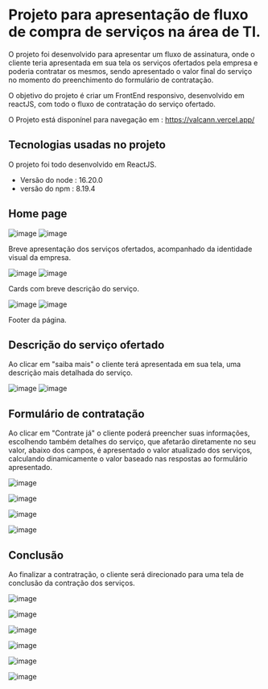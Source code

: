 # Projeto para apresentação de fluxo de compra de serviços na área de TI.

O projeto foi desenvolvido para apresentar um fluxo de assinatura, onde o cliente teria apresentada em sua tela os serviços ofertados pela empresa e poderia contratar os mesmos, sendo apresentado o valor final do serviço no momento do preenchimento do formulário de contratação. 

O objetivo do projeto é criar um FrontEnd responsivo, desenvolvido em reactJS, com todo o fluxo de contratação do serviço ofertado.

O Projeto está disponínel para navegação em : https://valcann.vercel.app/

## Tecnologias usadas no projeto 
O projeto foi todo desenvolvido em ReactJS.
- Versão do node : 16.20.0
- versão do npm : 8.19.4

## Home page 

![image](https://github.com/andrevflima/valcann/assets/51246610/df6f442a-c681-45d4-81db-d91bec74d554)
![image](https://github.com/andrevflima/valcann/assets/51246610/40f8518a-453c-4d60-81e5-694fc3f2ef56)

Breve apresentação dos serviços ofertados, acompanhado da identidade visual da empresa. 



![image](https://github.com/andrevflima/valcann/assets/51246610/de69dc47-60e6-44d1-8acc-162df02f2409)
![image](https://github.com/andrevflima/valcann/assets/51246610/f51d87b4-1650-4268-b452-f3e3df8f7243)

Cards com breve descrição do serviço.



![image](https://github.com/andrevflima/valcann/assets/51246610/8ccab1b4-3b83-4d80-a783-05699c444093)
![image](https://github.com/andrevflima/valcann/assets/51246610/a3733920-0882-4bc0-bf53-6565fe4562c5)

Footer da página.

## Descrição do serviço ofertado
Ao clicar em "saiba mais" o cliente terá apresentada em sua tela, uma descrição mais detalhada do serviço. 

![image](https://github.com/andrevflima/valcann/assets/51246610/da0163cd-648c-4fc4-9f57-eecf8ef04372)
![image](https://github.com/andrevflima/valcann/assets/51246610/c51658b9-51ca-445a-aacd-9504abe2d91b)


## Formulário de contratação
Ao clicar em "Contrate já" o cliente poderá preencher suas informações, escolhendo também detalhes do serviço, que afetarão diretamente no seu valor, abaixo dos campos, é apresentado o valor atualizado dos serviços, calculando dinamicamente o valor baseado nas respostas ao formulário apresentado. 


![image](https://github.com/andrevflima/valcann/assets/51246610/30737999-90cf-4381-b80b-feb3587fa324)

![image](https://github.com/andrevflima/valcann/assets/51246610/487d75a6-ec48-4281-abc7-4337a1beb4d6)

![image](https://github.com/andrevflima/valcann/assets/51246610/b16a76f7-3ae1-4058-b302-6ecc5d87f402)

![image](https://github.com/andrevflima/valcann/assets/51246610/fc918d36-1e88-4ea8-bd6b-2721a9ee431b)

## Conclusão 
Ao finalizar a contratração, o cliente será direcionado para uma tela de conclusão da contração dos serviços.


![image](https://github.com/andrevflima/valcann/assets/51246610/36f1e0cb-b3aa-437d-87c7-d9bd21c105c2)

![image](https://github.com/andrevflima/valcann/assets/51246610/bfbae637-0d96-4b1c-a21b-5c951e481b6e)

![image](https://github.com/andrevflima/valcann/assets/51246610/0657ffa0-d96d-4633-be74-83259d7bdc8a)

![image](https://github.com/andrevflima/valcann/assets/51246610/921426df-f204-4009-a7fa-23fde2bafb6a)

![image](https://github.com/andrevflima/valcann/assets/51246610/ecc43706-bcb6-4ea9-bffb-ada351658b00)

![image](https://github.com/andrevflima/valcann/assets/51246610/cbe31f94-b63f-42a8-b339-24da89a9ac9d)

